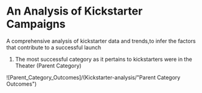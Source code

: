 # An Analysis of Kickstarter Campaigns
A comprehensive analysis of kickstarter data and trends,to infer the factors that contribute to a successful launch

1. The most successful category as it pertains to kickstarters were in the Theater (Parent Category)

![Parent_Category_Outcomes]/(Kickstarter-analysis/"Parent Category Outcomes")
